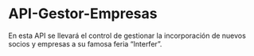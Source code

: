 # API-Gestor-Empresas
En esta API se llevará el control de gestionar la incorporación de nuevos socios y empresas a su famosa feria “Interfer”.

